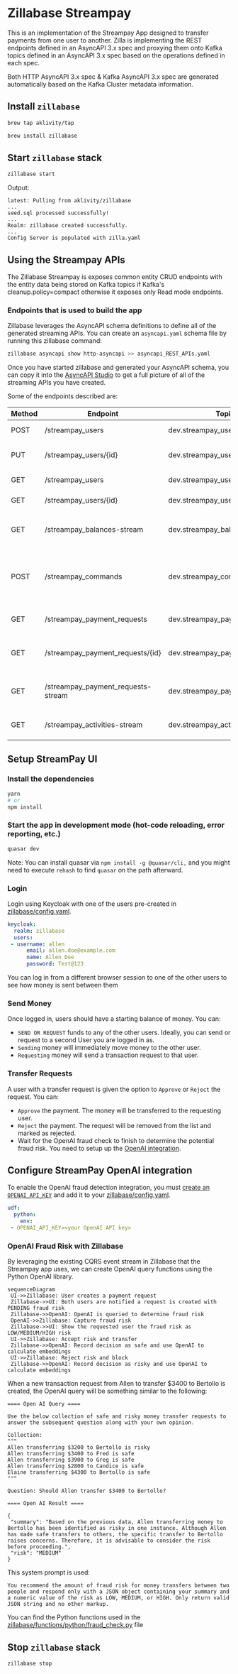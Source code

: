 # Zillabase Streampay

This is an implementation of the Streampay App designed to transfer payments from one user to another.
Zilla is implementing the REST endpoints defined in an AsyncAPI 3.x spec and proxying them onto Kafka topics defined in an AsyncAPI 3.x spec based on the operations defined in each spec.

Both HTTP AsyncAPI 3.x spec & Kafka AsyncAPI 3.x spec are generated automatically based on the Kafka Cluster metadata information.

## Install `zillabase`

```bash
brew tap aklivity/tap

brew install zillabase
```

## Start `zillabase` stack

```bash
zillabase start
```

Output:

```text
latest: Pulling from aklivity/zillabase
...
seed.sql processed successfully!
...
Realm: zillabase created successfully.
...
Config Server is populated with zilla.yaml
```

## Using the Streampay APIs

The Zillabase Streampay is exposes common entity CRUD endpoints with the entity data being stored on Kafka topics if Kafka's cleanup.policy=compact otherwise it exposes only Read mode endpoints.

### Endpoints that is used to build the app

Zillabase leverages the AsyncAPI schema definitions to define all of the generated streaming APIs. You can create an `asyncapi.yaml` schema file by running this zillabase command:

```bash
zillabase asyncapi show http-asyncapi >> asyncapi_REST_APIs.yaml
```

Once you have started zillabase and generated your AsyncAPI schema, you can copy it into the [AsyncAPI Studio](https://studio.asyncapi.com/) to get a full picture of all of the streaming APIs you have created.

Some of the endpoints described are:

| Method | Endpoint                           | Topic                          | Description                                  |
| ------ | ---------------------------------- | ------------------------------ | -------------------------------------------- |
| POST   | /streampay_users                   | dev.streampay_users            | Create an user.                              |
| PUT    | /streampay_users/{id}              | dev.streampay_users            | Update user by the key.                      |
| GET    | /streampay_users                   | dev.streampay_users            | Fetch all users.                             |
| GET    | /streampay_users/{id}              | dev.streampay_users            | Fetch user by the key.                       |
| GET    | /streampay_balances-stream         | dev.streampay_balances         | Stream latest user's balance.                |
| POST   | /streampay_commands                | dev.streampay_commands         | Post command such as payment request or pay. |
| GET    | /streampay_payment_requests        | dev.streampay_payment_requests | Fetch all payment requests.                  |
| GET    | /streampay_payment_requests/{id}   | dev.streampay_payment_requests | Fetch payment request by key.                |
| GET    | /streampay_payment_requests-stream | dev.streampay_payment_requests | Stream new available payment request.        |
| GET    | /streampay_activities-stream       | dev.streampay_activities       | Stream all the activities.                   |

## Setup StreamPay UI

### Install the dependencies

```bash
yarn
# or
npm install
```

### Start the app in development mode (hot-code reloading, error reporting, etc.)

```bash
quasar dev
```

Note: You can install quasar via `npm install -g @quasar/cli,` and you might need to execute `rehash` to find `quasar` on the path afterward.

### Login

Login using Keycloak with one of the users pre-created in [zillabase/config.yaml](./zillabase/config.yaml).

```yaml
keycloak:
  realm: zillabase
  users:
 - username: allen
      email: allen.doe@example.com
      name: Allen Doe
      password: Test@123
```

You can log in from a different browser session to one of the other users to see how money is sent between them

### Send Money

Once logged in, users should have a starting balance of money. You can:

- `SEND OR REQUEST` funds to any of the other users. Ideally, you can send or request to a second User you are logged in as.
- `Sending` money will immediately move money to the other user.
- `Requesting` money will send a transaction request to that user.

### Transfer Requests

A user with a transfer request is given the option to `Approve` or `Reject` the request. You can:

- `Approve` the payment. The money will be transferred to the requesting user.
- `Reject` the payment. The request will be removed from the list and marked as rejected.
- Wait for the OpenAI fraud check to finish to determine the potential fraud risk. You need to setup up the [OpenAI integration](#configure-streampay-openai-integration).

## Configure StreamPay OpenAI integration

To enable the OpenAI fraud detection integration, you must [create an `OPENAI_API_KEY`](https://platform.openai.com/api-keys) and add it to your [zillabase/config.yaml](./zillabase/config.yaml).

```yaml
udf:
  python:
    env:
 - OPENAI_API_KEY=<your OpenAI API key>
```

### OpenAI Fraud Risk with Zillabase

By leveraging the existing CQRS event stream in Zillabase that the Streampay app uses, we can create OpenAI query functions using the Python OpenAI library.

```mermaid
sequenceDiagram
 UI->>Zillabase: User creates a payment request
 Zillabase->>UI: Both users are notified a request is created with PENDING fraud risk
 Zillabase->>OpenAI: OpenAI is queried to determine fraud risk
 OpenAI->>Zillabase: Capture fraud risk
 Zillabase->>UI: Show the requested user the fraud risk as LOW/MEDIUM/HIGH risk
 UI->>Zillabase: Accept risk and transfer
 Zillabase->>OpenAI: Record decision as safe and use OpenAI to calculate embeddings
 UI->>Zillabase: Reject risk and block
 Zillabase->>OpenAI: Record decision as risky and use OpenAI to calculate embeddings
```

When a new transaction request from Allen to transfer $3400 to Bertollo is created, the OpenAI query will be something similar to the following:

```text
==== Open AI Query ====

Use the below collection of safe and risky money transfer requests to answer the subsequent question along with your own opinion.

Collection:
"""
Allen transferring $3200 to Bertollo is risky
Allen transferring $3400 to Fred is safe
Allen transferring $3900 to Greg is safe
Allen transferring $2800 to Candice is safe
Elaine transferring $4300 to Bertollo is safe
"""

Question: Should Allen transfer $3400 to Bertollo?

==== Open AI Result ====

{
 "summary": "Based on the previous data, Allen transferring money to Bertollo has been identified as risky in one instance. Although Allen has made safe transfers to others, the specific transfer to Bertollo raises concerns. Therefore, it is advisable to consider the risk before proceeding.",
 "risk": "MEDIUM"
}
```

This system prompt is used:

```text
You recommend the amount of fraud risk for money transfers between two people and respond only with a JSON object containing your summary and a numeric value of the risk as LOW, MEDIUM, or HIGH. Only return valid JSON string and no other markup.
```

You can find the Python functions used in the [zillabase/functions/python/fraud_check.py](./zillabase/functions/python/fraud_check.py) file

## Stop `zillabase` stack

```bash
zillabase stop
```
